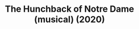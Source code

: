 ---
published: false
cancelled: COVID-19
layout: shows
title: The Hunchback of Notre Dame (musical) (2020)
category: musical
details:
  Title: The Hunchback of Notre Dame - wiki
  Theatre: Players by the Sea
  Music: Alan Menken - wiki
  Lyrics: Stephen Schwartz - wiki
  Book: Peter Parnell - wiki
  Basis: The Hunchback of Notre-Dame - wiki, Victor Hugo - wiki, The Hunchback of Notre Dame (1996 film) - wiki, Walt Disney Animation Studios - wiki
showtimes: |
  2020-07-17 20:00:00
  2020-07-18 20:00:00
  2020-07-19 14:00:00
  2020-07-23 20:00:00
  2020-07-24 20:00:00
  2020-07-25 20:00:00
  2020-07-26 14:00:00
  2020-07-30 20:00:00
  2020-07-31 20:00:00
  2020-08-01 20:00:00
  2020-08-02 14:00:00
  2020-08-06 20:00:00
  2020-08-07 20:00:00
  2020-08-08 20:00:00
crew:
  Director: Joe Kemper
  Producer: Tyvin McSwain
external_links:
  THE HUNCHBACK OF NOTRE DAME | Players by the Sea: https://www.playersbythesea.org/hunchback-of-notre-dame
---